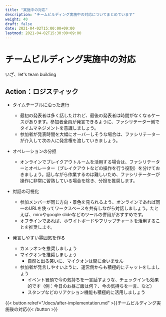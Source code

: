 ```yaml
---
title: "実施中の対応"
description: "チームビルディング実施中の対応についてまとめています"
weight: 40
draft: false
date: 2021-04-02T15:00:00+09:00
lastmod: 2021-04-02T15:30:00+09:00
---
```


# チームビルディング実施中の対応

いざ、let's team building

## Action：ロジスティック

- タイムテーブルに沿った進行
    - 最初の発表者は多く話したけれど、最後の発表者は時間がなくなるケースがあります。参加者全員が発言できるように、ファシリテーター側でタイムマネジメントを意識しましょう。
    - 参加者が発表時間を大幅にオーバーしそうな場合は、ファシリテーターが介入して次の人に発言権を渡していきましょう。

- オペレーションの分担
    - オンラインでブレイクアウトルームを活用する場合は、ファシリテーターとオペレーター（ブレイクアウトなどの操作を行う役割）を分けておきましょう。話しながら作業するのは難しいため、ファシリテーターが操作に非常に習熟している場合を除き、分担を推奨します。

- 対話の可視化
    - 参加メンバーが同じ方向・景色を見られるよう、オンラインであれば同一のURLを使ってワークスペースを共有しながら対話しましょう。たとえば、miroやgoogle slideなどのツールの併用がおすすめです。
    - オフラインであれば、ホワイトボードやフリップチャートを活用することを推奨します。

- 発言しやすい雰囲気を作る
    - カメラオンを推奨しましょう
    - マイクオンを推奨しましょう
        - 自然と出る笑いに、マイクオンは間に合いません
    - 参加者が発言しやすいように、運営側からも積極的にチャットをしましょう
        - イベント冒頭で今の気持ちを一言話すような、チェックインも効果的です（例：今日のお昼ご飯は何？、今の気持ちを一言、など）
        - スタンプなどのリアクション機能も積極的に活用しましょう


{{< button relref="/docs/after-implementation.md" >}}チームビルディング実施後の対応{{< /button >}}
